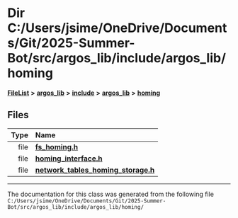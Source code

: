 

# Dir C:/Users/jsime/OneDrive/Documents/Git/2025-Summer-Bot/src/argos\_lib/include/argos\_lib/homing



[**FileList**](files.md) **>** [**argos\_lib**](dir_f9cbf5730473812e84551a5945ef39f8.md) **>** [**include**](dir_0330651415bf66743a1cd99e3d0db0bc.md) **>** [**argos\_lib**](dir_934baf9e7d2bb4710ca41f9f25ef3ea4.md) **>** [**homing**](dir_d41870077d9859a02d90bd74c6566322.md)












## Files

| Type | Name |
| ---: | :--- |
| file | [**fs\_homing.h**](fs__homing_8h.md) <br> |
| file | [**homing\_interface.h**](homing__interface_8h.md) <br> |
| file | [**network\_tables\_homing\_storage.h**](network__tables__homing__storage_8h.md) <br> |



























































------------------------------
The documentation for this class was generated from the following file `C:/Users/jsime/OneDrive/Documents/Git/2025-Summer-Bot/src/argos_lib/include/argos_lib/homing/`

